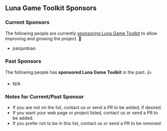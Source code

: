 ## Luna Game Toolkit Sponsors

### Current Sponsors

The following people are currently <a href="https://github.com/sponsors/tinyBigGAMES/" target="_blank">sponsoring Luna Game Toolkit</a> to allow improving and growing the project. :clap:

- panjunbiao
 
### Past Sponsors

The following people has **sponsored Luna Game Toolkit** in the past. :thumbsup:

- N/A
 
### Notes for Current/Past Sponsor

- If you are not on the list, contact us or send a PR to be added, if desired.
- If you want your web page or project listed, contact us or send a PR to be added.
- If you prefer not to be in this list, contact us or send a PR to be removed.